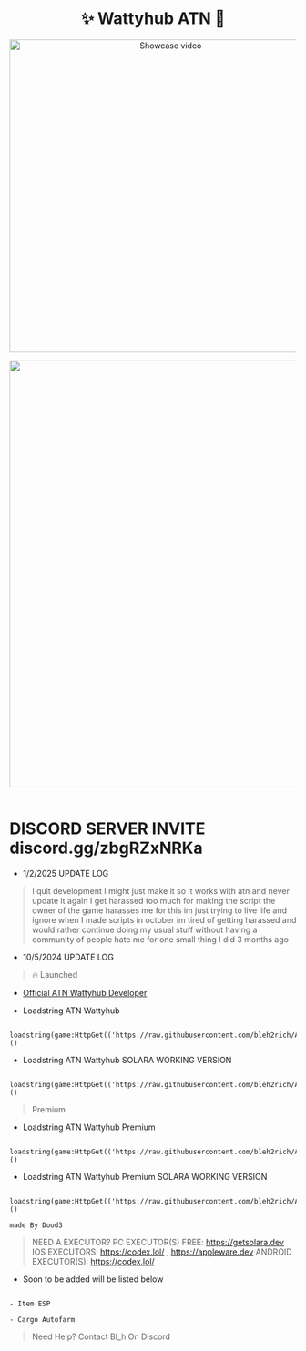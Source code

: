 <h1 align="center">✨ Wattyhub ATN 🎉</h1> 
<p align="center">
    <a href="https://www.youtube.com/watch?v=By29I_pvbNA" target="_blank">
        <img src="https://i.imgur.com/KmZpHnw_d.webp?maxwidth=760&fidelity=grand" width="550" alt="Showcase video" title="Showcase video">
    </a>
</p>
<p align= "center"> <kbd> <img  src="https://i.imgur.com/ylRrPFi.png"width="750"> </kbd><br><br>

# DISCORD SERVER INVITE discord.gg/zbgRZxNRKa
- 1/2/2025 UPDATE LOG

> I quit development I might just make it so it works with atn and never update it again I get harassed too much for making the script the owner of the game harasses me for this im just trying to live life and ignore when I made scripts in october im tired of getting harassed and would rather continue doing my usual stuff without having a community of people hate me for one small thing I did 3 months ago

- 10/5/2024 UPDATE LOG
  
> 🔥 Launched

- <a href="https://www.youtube.com/@PrestigedDev">Official ATN Wattyhub Developer</a>

- Loadstring ATN Wattyhub
```
 loadstring(game:HttpGet(('https://raw.githubusercontent.com/bleh2rich/ATN/refs/heads/main/ATNWattyHub.lua'),true))()
```
- Loadstring ATN Wattyhub SOLARA WORKING VERSION
```
 loadstring(game:HttpGet(('https://raw.githubusercontent.com/bleh2rich/ATN/refs/heads/main/Solara/SolaraATN.lua'),true))()
```


> Premium
- Loadstring ATN Wattyhub Premium
```
 loadstring(game:HttpGet(('https://raw.githubusercontent.com/bleh2rich/ATN/refs/heads/main/PremiumATN/PremiumATN.lua'),true))()
```
- Loadstring ATN Wattyhub Premium SOLARA WORKING VERSION
```
 loadstring(game:HttpGet(('https://raw.githubusercontent.com/bleh2rich/ATN/refs/heads/main/PremiumATN/SolaraPremium.lua'),true))()
```



``` made By Dood3 ```

> NEED A EXECUTOR?
> PC EXECUTOR(S) FREE: https://getsolara.dev
> IOS EXECUTORS: https://codex.lol/ , https://appleware.dev
> ANDROID EXECUTOR(S): https://codex.lol/

- Soon to be added will be listed below
```

- Item ESP

- Cargo Autofarm
```



> Need Help? Contact Bl_h On Discord

